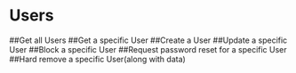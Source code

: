 # Users
##Get all Users
##Get a specific User
##Create a User
##Update a specific User
##Block a specific User
##Request password reset for a specific User
##Hard remove a specific User(along with data)
